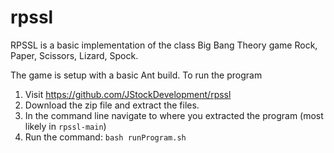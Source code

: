 # rpssl
RPSSL is a basic implementation of the class Big Bang Theory game Rock, Paper, Scissors, Lizard, Spock.


The game is setup with a basic Ant build. To run the program

1. Visit https://github.com/JStockDevelopment/rpssl
2. Download the zip file and extract the files. 
3. In the command line navigate to where you extracted the program (most likely in `rpssl-main`)
4. Run the command: `bash runProgram.sh`